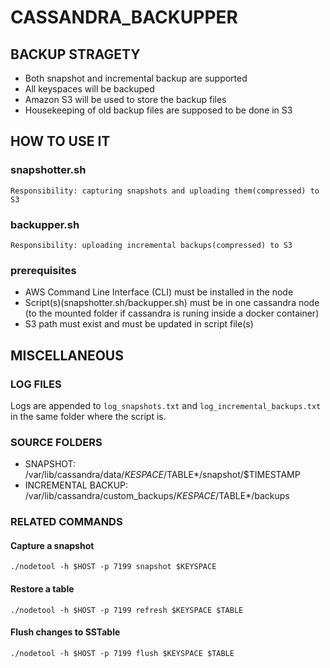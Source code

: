 # CASSANDRA_BACKUPPER

## BACKUP STRAGETY
- Both snapshot and incremental backup are supported
- All keyspaces will be backuped
- Amazon S3 will be used to store the backup files
- Housekeeping of old backup files are supposed to be done in S3


## HOW TO USE IT
### snapshotter.sh
```Responsibility: capturing snapshots and uploading them(compressed) to S3```
### backupper.sh
```Responsibility: uploading incremental backups(compressed) to S3```
### prerequisites
- AWS Command Line Interface (CLI) must be installed in the node
- Script(s)(snapshotter.sh/backupper.sh) must be in one cassandra node (to the mounted folder if cassandra is runing inside a docker container)
- S3 path must exist and must be updated in script file(s)

## MISCELLANEOUS

### LOG FILES
Logs are appended to `log_snapshots.txt` and `log_incremental_backups.txt` in the same folder where the script is.

### SOURCE FOLDERS
- SNAPSHOT: /var/lib/cassandra/data/$KESPACE/$TABLE*/snapshot/$TIMESTAMP
- INCREMENTAL BACKUP: /var/lib/cassandra/custom_backups/$KESPACE/$TABLE*/backups

### RELATED COMMANDS
#### Capture a snapshot
```
./nodetool -h $HOST -p 7199 snapshot $KEYSPACE
```

#### Restore a table
```
./nodetool -h $HOST -p 7199 refresh $KEYSPACE $TABLE
```

#### Flush changes to SSTable
```
./nodetool -h $HOST -p 7199 flush $KEYSPACE $TABLE
```
